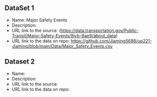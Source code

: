 ## DataSet 1
- Name: Major Safety Events
- Description:
- URL link to the source: (https://data.transportation.gov/Public-Transit/Major-Safety-Events/9ivb-8ae9/about_data) 
- URL link to the data on repo: https://github.com/Jiaming5688/up221-Jiaming/blob/main/Data/Major_Safety_Events.csv 

## Dataset 2
- Name:
- Description:
- URL link to the source:
- URL link to the data on repo:

